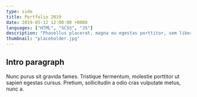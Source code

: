 ```yaml
---
type: side
title: Portfolio 2019
date: 2019-05-12 12:00:00 +0000
languages: ["HTML", "SCSS", "JS"]
description: "Phasellus placerat, magna eu egestas porttitor, sem libero egestas diam, eu ultrices mauris lorem in diam."
thumbnail: "placeholder.jpg"
---
```

## Intro paragraph

Nunc purus sit gravida fames. Tristique fermentum, molestie porttitor ut sapien egestas cursus. Pretium, sollicitudin a odio cras vulputate metus, nunc a.

